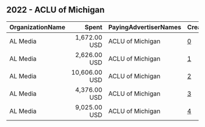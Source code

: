 ## 2022 - ACLU of Michigan 
|OrganizationName|Spent|PayingAdvertiserNames|CreativeUrls|Impressions|Genders|AgeBrackets|CountryCodes|BillingAddresses|CandidateBallotInformation|
|:---|---:|:---|:---|---:|:---|:---|:---|:---|:---|
|AL Media|1,672.00 USD|ACLU of Michigan|[0](https://www.snap.com/political-ads/asset/b6577acd02139b3da893de524f0dc62ddde5a83eed0f3853abde2b157a7480cf?mediaType=mp4)|81,586|FEMALE|18-40|united states|"222 W Ontario, Suite 600,,Chicago,60654,US"|ACLU of Michigan|
|AL Media|2,626.00 USD|ACLU of Michigan|[1](https://www.snap.com/political-ads/asset/2b4850d63423bd1948fbe43b7714424b6c1eff53dae76da0d9d48b3a8541afae?mediaType=mp4)|128,118|FEMALE|18-40|united states|"222 W Ontario, Suite 600,,Chicago,60654,US"|ACLU of Michigan|
|AL Media|10,606.00 USD|ACLU of Michigan|[2](https://www.snap.com/political-ads/asset/0cde6e672b9a153323aaa3920f06249510ec91d9c3371a8278a182c7a1756418?mediaType=mp4)|496,659|FEMALE|18-40|united states|"222 W Ontario, Suite 600,,Chicago,60654,US"|ACLU of Michigan|
|AL Media|4,376.00 USD|ACLU of Michigan|[3](https://www.snap.com/political-ads/asset/c1ba84487f0172d03278282688ed2e9a453ecc9c70c4bb011ef9c295e9b596fe?mediaType=mp4)|243,609|FEMALE|18-40|united states|"222 W Ontario, Suite 600,,Chicago,60654,US"|ACLU of Michigan|
|AL Media|9,025.00 USD|ACLU of Michigan|[4](https://www.snap.com/political-ads/asset/c6adbd369a4b14d2174a6ae7a5eb8048366e3e9863db6881f1473b4e1f1e7a41?mediaType=mp4)|444,899|FEMALE|18-40|united states|"222 W Ontario, Suite 600,,Chicago,60654,US"|ACLU of Michigan|
